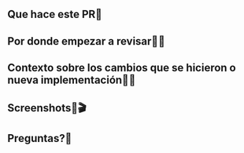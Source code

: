 ## Que hace este PR👀


## Por donde empezar a revisar🐱‍👓


## Contexto sobre los cambios que se hicieron o nueva implementación🤷‍♀️


## Screenshots📸🎬


## Preguntas?🐒